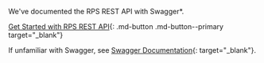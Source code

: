 We've documented the RPS REST API with Swagger*.

[Get Started with RPS REST API](https://app.swaggerhub.com/apis-docs/rbheopenamt/rps/1.2.0){: .md-button .md-button--primary target="_blank"}

If unfamiliar with Swagger, see [Swagger Documentation](https://swagger.io/docs/){: target="_blank"}.
